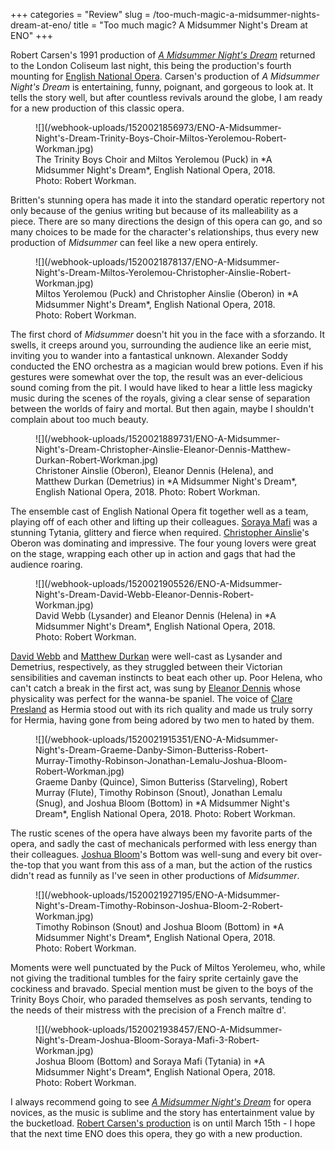 +++
categories = "Review"
slug = /too-much-magic-a-midsummer-nights-dream-at-eno/
title = "Too much magic? A Midsummer Night&#039;s Dream at ENO"
+++

Robert Carsen's 1991 production of [*A Midsummer Night's Dream*](https://www.eno.org/whats-on/a-midsummer-nights-dream/) returned to the London Coliseum last night, this being the production's fourth mounting for [English National Opera](/scene/companies/english-national-opera/). Carsen's production of *A Midsummer Night's Dream* is entertaining, funny, poignant, and gorgeous to look at. It tells the story well, but after countless revivals around the globe, I am ready for a new production of this classic opera. 

<figure data-type="image">
![](/webhook-uploads/1520021856973/ENO-A-Midsummer-Night's-Dream-Trinity-Boys-Choir-Miltos-Yerolemou-Robert-Workman.jpg)
<figcaption>The Trinity Boys Choir and Miltos Yerolemou (Puck) in *A Midsummer Night's Dream*, English National Opera, 2018. Photo: Robert Workman.</figcaption>
</figure>

Britten's stunning opera has made it into the standard operatic repertory not only because of the genius writing but because of its malleability as a piece. There are so many directions the design of this opera can go, and so many choices to be made for the character's relationships, thus every new production of *Midsummer* can feel like a new opera entirely.

<figure data-type="image">
![](/webhook-uploads/1520021878137/ENO-A-Midsummer-Night's-Dream-Miltos-Yerolemou-Christopher-Ainslie-Robert-Workman.jpg)
<figcaption>Miltos Yerolemou (Puck) and Christopher Ainslie (Oberon) in *A Midsummer Night's Dream*, English National Opera, 2018. Photo: Robert Workman.</figcaption>
</figure>

The first chord of *Midsummer* doesn't hit you in the face with a sforzando. It swells, it creeps around you, surrounding the audience like an eerie mist, inviting you to wander into a fantastical unknown. Alexander Soddy conducted the ENO orchestra as a magician would brew potions. Even if his gestures were somewhat over the top, the result was an ever-delicious sound coming from the pit. I would have liked to hear a little less magicky music during the scenes of the royals, giving a clear sense of separation between the worlds of fairy and mortal. But then again, maybe I shouldn't complain about too much beauty.

<figure data-type="image">
![](/webhook-uploads/1520021889731/ENO-A-Midsummer-Night's-Dream-Christopher-Ainslie-Eleanor-Dennis-Matthew-Durkan-Robert-Workman.jpg)
<figcaption>Christoner Ainslie (Oberon), Eleanor Dennis (Helena), and Matthew Durkan (Demetrius) in *A Midsummer Night's Dream*, English National Opera, 2018. Photo: Robert Workman.</figcaption>
</figure>

The ensemble cast of English National Opera fit together well as a team, playing off of each other and lifting up their colleagues. [Soraya Mafi](/scene/people/soraya-mafi/) was a stunning Tytania, glittery and fierce when required. [Christopher Ainslie](/scene/people/christopher-ainslie/)'s Oberon was dominating and impressive. The four young lovers were great on the stage, wrapping each other up in action and gags that had the audience roaring. 

<figure data-type="image">
![](/webhook-uploads/1520021905526/ENO-A-Midsummer-Night's-Dream-David-Webb-Eleanor-Dennis-Robert-Workman.jpg)
<figcaption>David Webb (Lysander) and Eleanor Dennis (Helena) in *A Midsummer Night's Dream*, English National Opera, 2018. Photo: Robert Workman.</figcaption>
</figure>

[David Webb](/scene/people/david-webb/) and [Matthew Durkan](/scene/people/matthew-durkan/) were well-cast as Lysander and Demetrius, respectively, as they struggled between their Victorian sensibilities and caveman instincts to beat each other up. Poor Helena, who can't catch a break in the first act, was sung by [Eleanor Dennis](/scene/people/eleanor-dennis/) whose physicality was perfect for the wanna-be spaniel. The voice of [Clare Presland](/scene/people/clare-presland/) as Hermia stood out with its rich quality and made us truly sorry for Hermia, having gone from being adored by two men to hated by them.

<figure data-type="image">
![](/webhook-uploads/1520021915351/ENO-A-Midsummer-Night's-Dream-Graeme-Danby-Simon-Butteriss-Robert-Murray-Timothy-Robinson-Jonathan-Lemalu-Joshua-Bloom-Robert-Workman.jpg)
<figcaption>Graeme Danby (Quince), Simon Butteriss (Starveling), Robert Murray (Flute), Timothy Robinson (Snout), Jonathan Lemalu (Snug), and Joshua Bloom (Bottom) in *A Midsummer Night's Dream*, English National Opera, 2018. Photo: Robert Workman.</figcaption>
</figure>

The rustic scenes of the opera have always been my favorite parts of the opera, and sadly the cast of mechanicals performed with less energy than their colleagues. [Joshua Bloom](/scene/people/joshua-bloom/)'s Bottom was well-sung and every bit over-the-top that you want from this ass of a man, but the action of the rustics didn't read as funnily as I've seen in other productions of *Midsummer*.

<figure data-type="image">
![](/webhook-uploads/1520021927195/ENO-A-Midsummer-Night's-Dream-Timothy-Robinson-Joshua-Bloom-2-Robert-Workman.jpg)
<figcaption>Timothy Robinson (Snout) and Joshua Bloom (Bottom) in *A Midsummer Night's Dream*, English National Opera, 2018. Photo: Robert Workman.</figcaption>
</figure>

Moments were well punctuated by the Puck of Miltos Yerolemeu, who, while not giving the traditional tumbles for the fairy sprite certainly gave the cockiness and bravado. Special mention must be given to the boys of the Trinity Boys Choir, who paraded themselves as posh servants, tending to the needs of their mistress with the precision of a French maître d'.

<figure data-type="image">
![](/webhook-uploads/1520021938457/ENO-A-Midsummer-Night's-Dream-Joshua-Bloom-Soraya-Mafi-3-Robert-Workman.jpg)
<figcaption>Joshua Bloom (Bottom) and Soraya Mafi (Tytania) in *A Midsummer Night's Dream*, English National Opera, 2018. Photo: Robert Workman.</figcaption>
</figure>

I always recommend going to see [*A Midsummer Night's Dream*](https://www.eno.org/whats-on/a-midsummer-nights-dream/) for opera novices, as the music is sublime and the story has entertainment value by the bucketload. [Robert Carsen's production](https://www.eno.org/whats-on/a-midsummer-nights-dream/) is on until March 15th - I hope that the next time ENO does this opera, they go with a new production.

